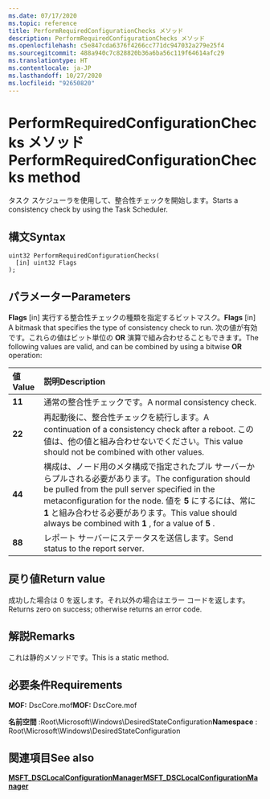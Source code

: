 ```yaml
---
ms.date: 07/17/2020
ms.topic: reference
title: PerformRequiredConfigurationChecks メソッド
description: PerformRequiredConfigurationChecks メソッド
ms.openlocfilehash: c5e847cda6376f4266cc771dc947032a279e25f4
ms.sourcegitcommit: 488a940c7c828820b36a6ba56c119f64614afc29
ms.translationtype: HT
ms.contentlocale: ja-JP
ms.lasthandoff: 10/27/2020
ms.locfileid: "92650820"
---
```

# <a name="performrequiredconfigurationchecks-method"></a><span data-ttu-id="a4f06-103">PerformRequiredConfigurationChecks メソッド</span><span class="sxs-lookup"><span data-stu-id="a4f06-103">PerformRequiredConfigurationChecks method</span></span>

<span data-ttu-id="a4f06-104">タスク スケジューラを使用して、整合性チェックを開始します。</span><span class="sxs-lookup"><span data-stu-id="a4f06-104">Starts a consistency check by using the Task Scheduler.</span></span>

## <a name="syntax"></a><span data-ttu-id="a4f06-105">構文</span><span class="sxs-lookup"><span data-stu-id="a4f06-105">Syntax</span></span>

```mof
uint32 PerformRequiredConfigurationChecks(
  [in] uint32 Flags
);
```

## <a name="parameters"></a><span data-ttu-id="a4f06-106">パラメーター</span><span class="sxs-lookup"><span data-stu-id="a4f06-106">Parameters</span></span>

<span data-ttu-id="a4f06-107">**Flags** \[in\] 実行する整合性チェックの種類を指定するビットマスク。</span><span class="sxs-lookup"><span data-stu-id="a4f06-107">**Flags** \[in\] A bitmask that specifies the type of consistency check to run.</span></span> <span data-ttu-id="a4f06-108">次の値が有効です。これらの値はビット単位の **OR** 演算で組み合わせることもできます。</span><span class="sxs-lookup"><span data-stu-id="a4f06-108">The following values are valid, and can be combined by using a bitwise **OR** operation:</span></span>

|<span data-ttu-id="a4f06-109">値</span><span class="sxs-lookup"><span data-stu-id="a4f06-109">Value</span></span> |<span data-ttu-id="a4f06-110">説明</span><span class="sxs-lookup"><span data-stu-id="a4f06-110">Description</span></span> |
|:--- |:---|
|<span data-ttu-id="a4f06-111">**1**</span><span class="sxs-lookup"><span data-stu-id="a4f06-111">**1**</span></span> | <span data-ttu-id="a4f06-112">通常の整合性チェックです。</span><span class="sxs-lookup"><span data-stu-id="a4f06-112">A normal consistency check.</span></span> |
|<span data-ttu-id="a4f06-113">**2**</span><span class="sxs-lookup"><span data-stu-id="a4f06-113">**2**</span></span> | <span data-ttu-id="a4f06-114">再起動後に、整合性チェックを続行します。</span><span class="sxs-lookup"><span data-stu-id="a4f06-114">A continuation of a consistency check after a reboot.</span></span> <span data-ttu-id="a4f06-115">この値は、他の値と組み合わせないでください。</span><span class="sxs-lookup"><span data-stu-id="a4f06-115">This value should not be combined with other values.</span></span> |
|<span data-ttu-id="a4f06-116">**4**</span><span class="sxs-lookup"><span data-stu-id="a4f06-116">**4**</span></span> | <span data-ttu-id="a4f06-117">構成は、ノード用のメタ構成で指定されたプル サーバーからプルされる必要があります。</span><span class="sxs-lookup"><span data-stu-id="a4f06-117">The configuration should be pulled from the pull server specified in the metaconfiguration for the node.</span></span> <span data-ttu-id="a4f06-118">値を **5** にするには、常に **1** と組み合わせる必要があります。</span><span class="sxs-lookup"><span data-stu-id="a4f06-118">This value should always be combined with **1** , for a value of **5** .</span></span> |
|<span data-ttu-id="a4f06-119">**8**</span><span class="sxs-lookup"><span data-stu-id="a4f06-119">**8**</span></span> | <span data-ttu-id="a4f06-120">レポート サーバーにステータスを送信します。</span><span class="sxs-lookup"><span data-stu-id="a4f06-120">Send status to the report server.</span></span> |

## <a name="return-value"></a><span data-ttu-id="a4f06-121">戻り値</span><span class="sxs-lookup"><span data-stu-id="a4f06-121">Return value</span></span>

<span data-ttu-id="a4f06-122">成功した場合は 0 を返します。それ以外の場合はエラー コードを返します。</span><span class="sxs-lookup"><span data-stu-id="a4f06-122">Returns zero on success; otherwise returns an error code.</span></span>

## <a name="remarks"></a><span data-ttu-id="a4f06-123">解説</span><span class="sxs-lookup"><span data-stu-id="a4f06-123">Remarks</span></span>

<span data-ttu-id="a4f06-124">これは静的メソッドです。</span><span class="sxs-lookup"><span data-stu-id="a4f06-124">This is a static method.</span></span>

## <a name="requirements"></a><span data-ttu-id="a4f06-125">必要条件</span><span class="sxs-lookup"><span data-stu-id="a4f06-125">Requirements</span></span>

<span data-ttu-id="a4f06-126">**MOF:** DscCore.mof</span><span class="sxs-lookup"><span data-stu-id="a4f06-126">**MOF:** DscCore.mof</span></span>

<span data-ttu-id="a4f06-127">**名前空間** :Root\Microsoft\Windows\DesiredStateConfiguration</span><span class="sxs-lookup"><span data-stu-id="a4f06-127">**Namespace** : Root\Microsoft\Windows\DesiredStateConfiguration</span></span>

## <a name="see-also"></a><span data-ttu-id="a4f06-128">関連項目</span><span class="sxs-lookup"><span data-stu-id="a4f06-128">See also</span></span>

[<span data-ttu-id="a4f06-129">**MSFT_DSCLocalConfigurationManager**</span><span class="sxs-lookup"><span data-stu-id="a4f06-129">**MSFT_DSCLocalConfigurationManager**</span></span>](msft-dsclocalconfigurationmanager.md)
